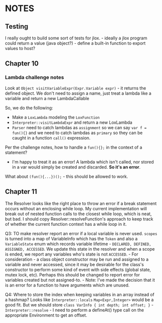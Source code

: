 # NOTES

## Testing
I really ought to build some sort of tests for jlox. 
    - ideally a jlox program could return a value (java object?)
        - define a built-in function to export values to host?

## Chapter 10

### Lambda challenge notes
Look at `Object visitVariableExpr(Expr.Variable expr)` - it returns the defined object. We don't need to assign a name, just treat a lambda like a variable and return a new LambdaCallable

So, we do the following:
- Make a `LoxLambda` modeling the `LoxFunction`
- `Interpreter::visitLambdaExpr` and return a new LoxLambda
- `Parser` need to catch lambdas as `assignment` so we can say `var f = fun(){}` and we need to catch lambdas as `primary` so they can be caught in a function `call()` expression.

Per the challenge notes, how to handle a `fun(){};` in the context of a statement? 
- I'm happy to treat it as an error! A lambda which isn't called, nor stored in a var would simply be created and discarded. **So it's an error**.

What about `(fun(){...})();` - this should be allowed to work.

## Chapter 11
The Resolver looks like the right place to throw an error if a break statement occurs without an enclosing while loop. My current implementation will break out of nested function calls to the closest while loop, which is neat, but bad. I should copy Resolver::resolveFunction's approach to keep track of whether the current function context has a while loop in it.  

Q3: TO make resolver report an error if a local variable is never used. `scopes` is turned into a map of VariableInfo which has the `Token` and also a `VariableState` enum which records variable lifetime - `DECLARED, DEFINED, ASSIGNED, ACCESSED`. We update this state in the resolver and when a scope is ended, we report any variables who's state is not `ACCESSED`.
    - For consideration - a class object constructor may be run and assigned to a variable and never accessed, since it may be desirable for the class's constructor to perform some kind of event with side effects (global state, mutex lock, etc). Perhaps this should be changed to report error for variables created but not assigned-to. 
    - Note: I've made the decision that it is an error for a function to have arguments which are unused. 

Q4: Where to store the index when keeping variables in an array instead of a hashmap? Looks like `Interpreter::locals` `Map<Expr,Integer>` would be a good fit. But we should store `class VarInfo { int depth; int offset; }`
    - `Interpreter::resolve` - I need to perform a defineAt() type call on the appropriate Environment to get an offset.
    
 